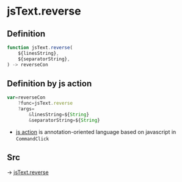 # jsText.reverse

## Definition

```js.js
function jsText.reverse(
	${linesString},
	${separatorString},
) -> reverseCon
```


## Definition by js action

```js.js
var=reverseCon
	?func=jsText.reverse
	?args=
		&linesString=${String}
		&separatorString=${String}
```

- [js action](#) is annotation-oriented language based on javascript in `CommandClick`



## Src

-> [jsText.reverse](https://github.com/puutaro/CommandClick/blob/master/app/src/main/java/com/puutaro/commandclick/fragment_lib/terminal_fragment/js_interface/text/JsText.kt#L37)


